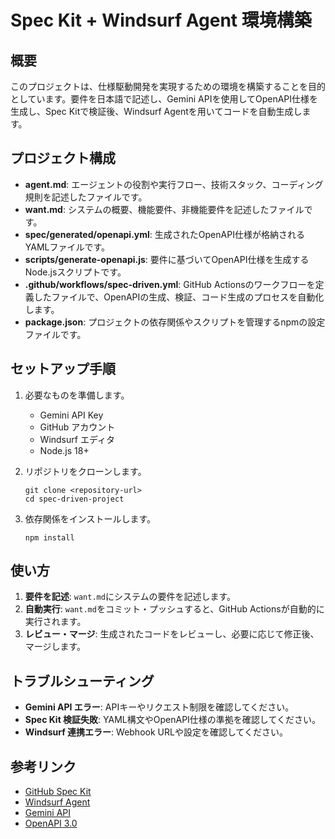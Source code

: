 # Spec Kit + Windsurf Agent 環境構築

## 概要
このプロジェクトは、仕様駆動開発を実現するための環境を構築することを目的としています。要件を日本語で記述し、Gemini APIを使用してOpenAPI仕様を生成し、Spec Kitで検証後、Windsurf Agentを用いてコードを自動生成します。

## プロジェクト構成
- **agent.md**: エージェントの役割や実行フロー、技術スタック、コーディング規則を記述したファイルです。
- **want.md**: システムの概要、機能要件、非機能要件を記述したファイルです。
- **spec/generated/openapi.yml**: 生成されたOpenAPI仕様が格納されるYAMLファイルです。
- **scripts/generate-openapi.js**: 要件に基づいてOpenAPI仕様を生成するNode.jsスクリプトです。
- **.github/workflows/spec-driven.yml**: GitHub Actionsのワークフローを定義したファイルで、OpenAPIの生成、検証、コード生成のプロセスを自動化します。
- **package.json**: プロジェクトの依存関係やスクリプトを管理するnpmの設定ファイルです。

## セットアップ手順
1. 必要なものを準備します。
   - Gemini API Key
   - GitHub アカウント
   - Windsurf エディタ
   - Node.js 18+

2. リポジトリをクローンします。
   ```
   git clone <repository-url>
   cd spec-driven-project
   ```

3. 依存関係をインストールします。
   ```
   npm install
   ```

## 使い方
1. **要件を記述**: `want.md`にシステムの要件を記述します。
2. **自動実行**: `want.md`をコミット・プッシュすると、GitHub Actionsが自動的に実行されます。
3. **レビュー・マージ**: 生成されたコードをレビューし、必要に応じて修正後、マージします。

## トラブルシューティング
- **Gemini API エラー**: APIキーやリクエスト制限を確認してください。
- **Spec Kit 検証失敗**: YAML構文やOpenAPI仕様の準拠を確認してください。
- **Windsurf 連携エラー**: Webhook URLや設定を確認してください。

## 参考リンク
- [GitHub Spec Kit](https://github.com/github/spec-kit)
- [Windsurf Agent](https://windsurf.ai/docs)
- [Gemini API](https://ai.google.dev/)
- [OpenAPI 3.0](https://swagger.io/specification/)
